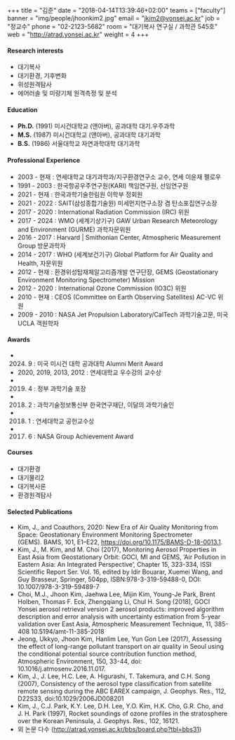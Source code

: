 +++
title = "김준"
date = "2018-04-14T13:39:46+02:00"
teams = ["faculty"]
banner = "img/people/jhoonkim2.jpg"
email = "jkim2@yonsei.ac.kr"
job = "정교수"
phone = "02-2123-5682"
room = "대기복사 연구실 / 과학관 545호"
web = "http://atrad.yonsei.ac.kr"
weight = 4
+++

#### Research interests
+ 대기복사
+ 대기환경, 기후변화
+ 위성원격탐사
+ 에어러솔 및 미량기체 원격측정 및 분석


#### Education
+ **Ph.D.** (1991) 미시건대학교 (앤아버), 공과대학 대기.우주과학
+ **M.S.** (1987)  미시건대학교 (앤아버), 공과대학 대기과학
+ **B.S.** (1986)  서울대학교 자연과학대학 대기과학

#### Professional Experience
+ 2003 - 현재     : 연세대학교 대기과학과/지구환경연구소 교수, 연세 이윤재 펠로우
+ 1991 - 2003    : 한국항공우주연구원(KARI) 책임연구원, 선임연구원
+ 2021 - 현재     : 한국과학기술한림원 이학부 정회원
+ 2021 - 2022    : SAIT(삼성종합기술원) 미세먼지연구소장 겸 탄소포집연구소장
+ 2017 - 2020    : International Radiation Commission (IRC) 위원
+ 2017 - 2024    : WMO (세계기상기구) GAW Urban Research Meteorology and Environment (GURME) 과학자문위원
+ 2016 - 2017    : Harvard | Smithonian Center, Atmospheric Measurement Group 방문과학자
+ 2014 - 2017    : WHO (세계보건기구) Global Platform for Air Quality and Health, 자문위원
+ 2012 - 현재     : 환경위성탑재체알고리즘개발 연구단장, GEMS (Geostationary Environment Monitoring Spectrometer) Mission
+ 2012 - 2020    : International Ozone Commission (IO3C) 위원 
+ 2010 - 현재     : CEOS (Committee on Earth Observing Satellites) AC-VC 위원
+ 2009 - 2010    : NASA Jet Propulsion Laboratory/CalTech 과학기술고문, 미국 UCLA 객원학자

#### Awards
+ 2024. 9        :        미국 미시건 대학 공과대학 Alumni Merit Award
+ 2020, 2019, 2013, 2012 :        연세대학교 우수강의 교수상
+ 2019. 4        :        정부 과학기술 포장
+ 2018. 2        :        과학기술정보통신부 한국연구재단,  이달의 과학기술인
+ 2018. 1        :        연세대학교 공헌교수상
+ 2017. 6        :        NASA Group Achievement Award

#### Courses
+ 대기환경
+ 대기물리2
+ 대기복사론
+ 환경원격탐사

#### Selected Publications
+ Kim, J., and Coauthors, 2020: New Era of Air Quality Monitoring from Space: Geostationary Environment Monitoring Spectrometer (GEMS). BAMS, 101, E1–E22, https://doi.org/10.1175/BAMS-D-18-0013.1.
+ Kim, J., M. Kim, and M. Choi (2017), Monitoring Aerosol Properties in East Asia from Geostationary Orbit: GOCI, MI and GEMS, ‘Air Pollution in Eastern Asia: An Integrated Perspective’, Chapter 15, 323-334, ISSI Scientific Report Ser. Vol. 16, edited by Idir Bouarar, Xuemei Wang, and Guy Brasseur, Springer, 504pp, ISBN:978-3-319-59488-0, DOI: 10.1007/978-3-319-59489-7
+ Choi, M.J., Jhoon Kim, Jaehwa Lee, Mijin Kim, Young-Je Park, Brent Holben, Thomas F. Eck, Zhengqiang Li, Chul H. Song (2018), GOCI Yonsei aerosol retrieval version 2 aerosol products: improved algorithm description and error analysis with uncertainty estimation from 5-year validation over East Asia, Atmospheric Measurement Technique, 11, 385-408 10.5194/amt-11-385-2018
+ Jeong, Ukkyo, Jhoon Kim, Hanlim Lee, Yun Gon Lee (2017), Assessing the effect of long-range pollutant transport on air quality in Seoul using the conditional potential source contribution function method, Atmospheric Environment, 150, 33-44, doi: 10.1016/j.atmosenv.2016.11.017.
+ Kim, J., J. Lee, H.C. Lee, A. Higurashi, T. Takemura, and C.H. Song (2007), Consistency of the aerosol type classification from satellite remote sensing during the ABC EAREX campaign, J. Geophys. Res., 112, D22S33, doi:10.1029/2006JD008201
+ Kim, J., C.J. Park, K.Y. Lee, D.H. Lee, Y.O. Kim, H.K. Cho, G.R. Cho, and J. H. Park (1997), Rocket soundings of ozone profiles in the stratosphere over the Korean Peninsula, J. Geophys. Res., 102, 16121.
+ 외 논문 다수 (http://atrad.yonsei.ac.kr/bbs/board.php?tbl=bbs31)
